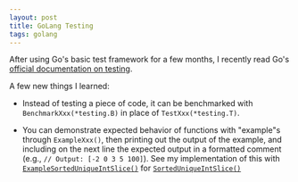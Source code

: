 ```yaml
---
layout: post
title: GoLang Testing
tags: golang
---
```


After using Go's basic test framework for a few months, I recently read Go's <a href="https://golang.org/pkg/testing/" target="_blank">official documentation on testing</a>.

A few new things I learned:

- Instead of testing a piece of code, it can be benchmarked with ```BenchmarkXxx(*testing.B)``` in place of ```TestXxx(*testing.T)```.

- You can demonstrate expected behavior of functions with "example"s through ```ExampleXxx()```, then printing out the output of the example, and including on the next line the expected output in a formatted comment (e.g., ```// Output: [-2 0 3 5 100]```). See my implementation of this with <a href="https://github.com/pfreese/go_basics/blob/master/pkg/demo/sort_slice_test.go" target="_blank">```ExampleSortedUniqueIntSlice()```</a> for <a href="https://github.com/pfreese/go_basics/blob/master/pkg/demo/sort_slice.go" target="_blank">```SortedUniqueIntSlice()```</a>


